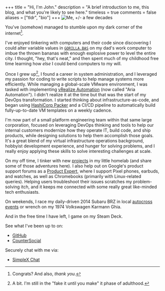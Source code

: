 +++
title = "Hi, I'm John."
description = "A brief introduction to me, this blog, and what you're likely to see here."
timeless = true
comments = false
aliases = ["tldr", "bio"]
+++
![Me, +/- a few decades](/images/john.jpg)

You've (somehow) managed to stumble upon my dark corner of the internet[^1].

I've enjoyed tinkering with computers and their code since discovering I could alter variable values in [`GORILLA.BAS`](https://en.wikipedia.org/wiki/Gorillas_%28video_game%29) on my dad's work computer to imbue the thrown bananas with enough explosive power to level the entire city. I thought, "hey, that's neat," and then spent much of my childhood free time learning how *else* I could bend computers to my will.

Once I grew up[^2], I found a career in system administration, and I leveraged my passion for coding to write scripts to help manage systems more efficiently. While managing a global-scale VMware environment, I was tasked with implementing [vRealize Automation](/series/vra8) (now called "Aria Automation"). I didn't realize it at the time but that was the start of my DevOps transformation. I started thinking about infrastructure-as-code, and began using [HashiCorp Packer](https://github.com/jbowdre/packer-vsphere-templates) and a CI/CD pipeline to automatically build fully-up-to-date VM templates on a weekly cadence.

I'm now part of a small platform engineering team within that same large corporation, focused on leveraging DevOps thinking and tools to help our internal customers modernize how they operate IT, build code, and ship products, while designing solutions to help them accomplish those goals. It's a great blend of my virtual infrastructure operations background, hobbyist development experience, and hunger for solving problems, and I really enjoy applying these skills to solve interesting challenges at scale.

On my off time, I tinker with new [projects](/series/projects) in my little homelab (and share some of those adventures here). I also help out on Google's product support forums as a [Product Expert](https://productexperts.withgoogle.com/what-it-is), where I support Pixel phones, earbuds, and watches, as well as Chromebooks (primarily with Linux-related queries). Helping users troubleshoot their issues scratches my problem-solving itch, and it keeps me connected with some really great like-minded tech enthusiasts.

On weekends, I race my daily-driven 2014 Subaru BRZ in local [autocross events](https://www.youtube.com/playlist?list=PLwzr4uKY-x-EwCv-rWNGefdikuW6Oy9O_) or wrench on my 1974 Volkswagen Karmann Ghia.

And in the free time I have left, I game on my Steam Deck.

See what I've been up to on:
- [GitHub](https://github.com/jbowdre)
- [CounterSocial](https://counter.social/@john_b)

Securely chat with me via:
- [SimpleX Chat](/simplex/)


[^1]: Congrats? And also, *thank you.*
[^2]: A bit. I'm still in the "fake it until you make" it phase of adulthood.